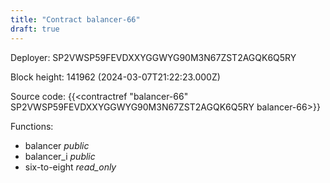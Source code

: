 ```yaml
---
title: "Contract balancer-66"
draft: true
---
```

Deployer: SP2VWSP59FEVDXXYGGWYG90M3N67ZST2AGQK6Q5RY


 



Block height: 141962 (2024-03-07T21:22:23.000Z)

Source code: {{<contractref "balancer-66" SP2VWSP59FEVDXXYGGWYG90M3N67ZST2AGQK6Q5RY balancer-66>}}

Functions:

* balancer _public_
* balancer_i _public_
* six-to-eight _read_only_
